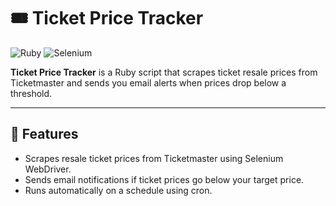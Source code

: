 # 🎟️ Ticket Price Tracker

![Ruby](https://img.shields.io/badge/ruby-%23CC342D.svg?style=for-the-badge&logo=ruby&logoColor=white)
![Selenium](https://img.shields.io/badge/Selenium-%2300A0DC.svg?style=for-the-badge&logo=selenium&logoColor=white)

**Ticket Price Tracker** is a Ruby script that scrapes ticket resale prices from Ticketmaster and sends you email alerts when prices drop below a threshold.

---

## 🚀 Features

- Scrapes resale ticket prices from Ticketmaster using Selenium WebDriver.
- Sends email notifications if ticket prices go below your target price.
- Runs automatically on a schedule using cron.